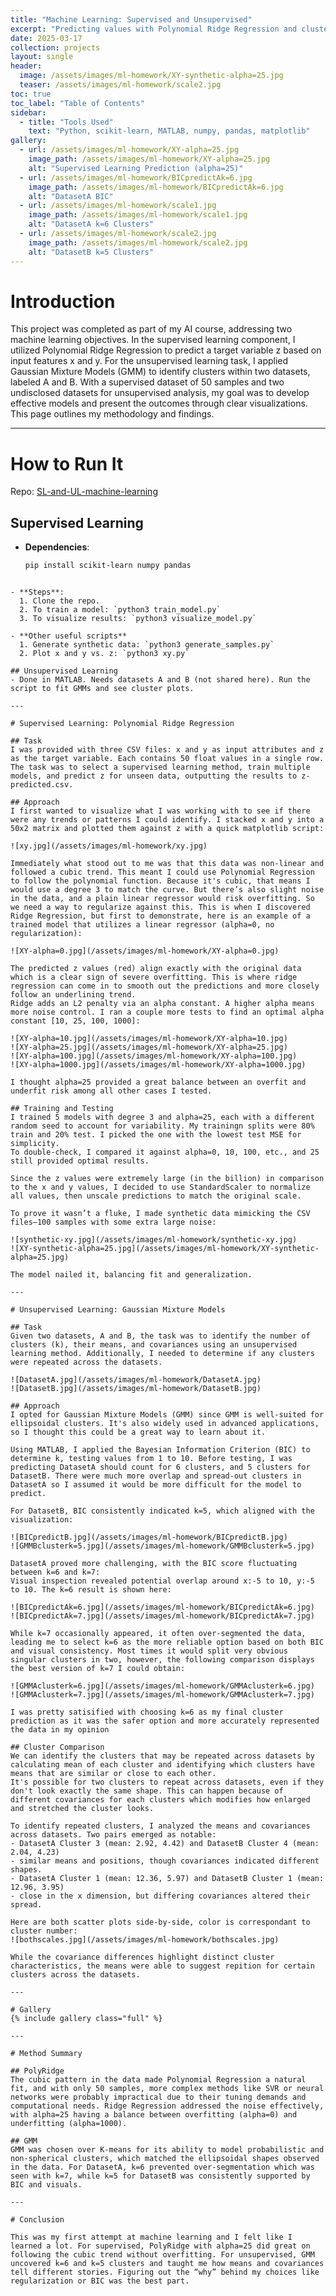 ```yaml
---
title: "Machine Learning: Supervised and Unsupervised"
excerpt: "Predicting values with Polynomial Ridge Regression and clustering with Gaussian Mixture Models"
date: 2025-03-17
collection: projects
layout: single
header:
  image: /assets/images/ml-homework/XY-synthetic-alpha=25.jpg
  teaser: /assets/images/ml-homework/scale2.jpg
toc: true
toc_label: "Table of Contents"
sidebar:
  - title: "Tools Used"
    text: "Python, scikit-learn, MATLAB, numpy, pandas, matplotlib"
gallery:
  - url: /assets/images/ml-homework/XY-alpha=25.jpg
    image_path: /assets/images/ml-homework/XY-alpha=25.jpg
    alt: "Supervised Learning Prediction (alpha=25)"
  - url: /assets/images/ml-homework/BICpredictAk=6.jpg
    image_path: /assets/images/ml-homework/BICpredictAk=6.jpg
    alt: "DatasetA BIC"
  - url: /assets/images/ml-homework/scale1.jpg
    image_path: /assets/images/ml-homework/scale1.jpg
    alt: "DatasetA k=6 Clusters"
  - url: /assets/images/ml-homework/scale2.jpg
    image_path: /assets/images/ml-homework/scale2.jpg
    alt: "DatasetB k=5 Clusters"
---
```


# Introduction

This project was completed as part of my AI course, addressing two machine learning objectives. In the supervised learning component, I utilized Polynomial Ridge Regression to predict a target variable z based on input features x and y. For the unsupervised learning task, I applied Gaussian Mixture Models (GMM) to identify clusters within two datasets, labeled A and B. With a supervised dataset of 50 samples and two undisclosed datasets for unsupervised analysis, my goal was to develop effective models and present the outcomes through clear visualizations. This page outlines my methodology and findings.

---

# How to Run It

Repo: [SL-and-UL-machine-learning](https://github.com/nickpucci-ops/SL-and-UL-machine-learning.git)

## Supervised Learning
- **Dependencies**:
  ```bash
  pip install scikit-learn numpy pandas
```

- **Steps**:
  1. Clone the repo.
  2. To train a model: `python3 train_model.py`
  3. To visualize results: `python3 visualize_model.py`

- **Other useful scripts**
  1. Generate synthetic data: `python3 generate_samples.py`
  2. Plot x and y vs. z: `python3 xy.py`

## Unsupervised Learning
- Done in MATLAB. Needs datasets A and B (not shared here). Run the script to fit GMMs and see cluster plots.

---

# Supervised Learning: Polynomial Ridge Regression

## Task
I was provided with three CSV files: x and y as input attributes and z as the target variable. Each contains 50 float values in a single row. The task was to select a supervised learning method, train multiple models, and predict z for unseen data, outputting the results to z-predicted.csv.

## Approach
I first wanted to visualize what I was working with to see if there were any trends or patterns I could identify. I stacked x and y into a 50x2 matrix and plotted them against z with a quick matplotlib script:

![xy.jpg](/assets/images/ml-homework/xy.jpg)

Immediately what stood out to me was that this data was non-linear and followed a cubic trend. This meant I could use Polynomial Regression to follow the polynomial function. Because it's cubic, that means I would use a degree 3 to match the curve. But there’s also slight noise in the data, and a plain linear regressor would risk overfitting. So we need a way to regularize against this. This is when I discovered Ridge Regression, but first to demonstrate, here is an example of a trained model that utilizes a linear regressor (alpha=0, no regularization):

![XY-alpha=0.jpg](/assets/images/ml-homework/XY-alpha=0.jpg)

The predicted z values (red) align exactly with the original data which is a clear sign of severe overfitting. This is where ridge regression can come in to smooth out the predictions and more closely follow an underlining trend. 
Ridge adds an L2 penalty via an alpha constant. A higher alpha means more noise control. I ran a couple more tests to find an optimal alpha constant [10, 25, 100, 1000]:

![XY-alpha=10.jpg](/assets/images/ml-homework/XY-alpha=10.jpg)
![XY-alpha=25.jpg](/assets/images/ml-homework/XY-alpha=25.jpg)
![XY-alpha=100.jpg](/assets/images/ml-homework/XY-alpha=100.jpg)
![XY-alpha=1000.jpg](/assets/images/ml-homework/XY-alpha=1000.jpg)

I thought alpha=25 provided a great balance between an overfit and underfit risk among all other cases I tested.

## Training and Testing
I trained 5 models with degree 3 and alpha=25, each with a different random seed to account for variability. My trainingn splits were 80% train and 20% test. I picked the one with the lowest test MSE for simplicity. 
To double-check, I compared it against alpha=0, 10, 100, etc., and 25 still provided optimal results. 
  
Since the z values were extremely large (in the billion) in comparison to the x and y values, I decided to use StandardScaler to normalize all values, then unscale predictions to match the original scale.

To prove it wasn’t a fluke, I made synthetic data mimicking the CSV files—100 samples with some extra large noise:

![synthetic-xy.jpg](/assets/images/ml-homework/synthetic-xy.jpg)
![XY-synthetic-alpha=25.jpg](/assets/images/ml-homework/XY-synthetic-alpha=25.jpg)

The model nailed it, balancing fit and generalization.

---

# Unsupervised Learning: Gaussian Mixture Models

## Task
Given two datasets, A and B, the task was to identify the number of clusters (k), their means, and covariances using an unsupervised learning method. Additionally, I needed to determine if any clusters were repeated across the datasets.

![DatasetA.jpg](/assets/images/ml-homework/DatasetA.jpg)
![DatasetB.jpg](/assets/images/ml-homework/DatasetB.jpg)

## Approach
I opted for Gaussian Mixture Models (GMM) since GMM is well-suited for ellipsoidal clusters. It's also widely used in advanced applications, so I thought this could be a great way to learn about it.   

Using MATLAB, I applied the Bayesian Information Criterion (BIC) to determine k, testing values from 1 to 10. Before testing, I was predicting DatasetA should count for 6 clusters, and 5 clusters for DatasetB. There were much more overlap and spread-out clusters in DatasetA so I assumed it would be more difficult for the model to predict.   

For DatasetB, BIC consistently indicated k=5, which aligned with the visualization:

![BICpredictB.jpg](/assets/images/ml-homework/BICpredictB.jpg)
![GMMBclusterk=5.jpg](/assets/images/ml-homework/GMMBclusterk=5.jpg)

DatasetA proved more challenging, with the BIC score fluctuating between k=6 and k=7: 
Visual inspection revealed potential overlap around x:-5 to 10, y:-5 to 10. The k=6 result is shown here:

![BICpredictAk=6.jpg](/assets/images/ml-homework/BICpredictAk=6.jpg)
![BICpredictAk=7.jpg](/assets/images/ml-homework/BICpredictAk=7.jpg)

While k=7 occasionally appeared, it often over-segmented the data, leading me to select k=6 as the more reliable option based on both BIC and visual consistency. Most times it would split very obvious singular clusters in two, however, the following comparison displays the best version of k=7 I could obtain:

![GMMAclusterk=6.jpg](/assets/images/ml-homework/GMMAclusterk=6.jpg)
![GMMAclusterk=7.jpg](/assets/images/ml-homework/GMMAclusterk=7.jpg)

I was pretty satisified with choosing k=6 as my final cluster prediction as it was the safer option and more accurately represented the data in my opinion

## Cluster Comparison
We can identify the clusters that may be repeated across datasets by calculating mean of each cluster and identifying which clusters have means that are similar or close to each other. 
It's possible for two clusters to repeat across datasets, even if they don't look exactly the same shape. This can happen because of different covariances for each clusters which modifies how enlarged and stretched the cluster looks.

To identify repeated clusters, I analyzed the means and covariances across datasets. Two pairs emerged as notable:
- DatasetA Cluster 3 (mean: 2.92, 4.42) and DatasetB Cluster 4 (mean: 2.04, 4.23)
- similar means and positions, though covariances indicated different shapes.
- DatasetA Cluster 1 (mean: 12.36, 5.97) and DatasetB Cluster 1 (mean: 12.96, 3.95)
- close in the x dimension, but differing covariances altered their spread.
  
Here are both scatter plots side-by-side, color is correspondant to cluster number:
![bothscales.jpg](/assets/images/ml-homework/bothscales.jpg)

While the covariance differences highlight distinct cluster characteristics, the means were able to suggest repition for certain clusters across the datasets.

---

# Gallery
{% include gallery class="full" %}

---

# Method Summary

## PolyRidge
The cubic pattern in the data made Polynomial Regression a natural fit, and with only 50 samples, more complex methods like SVR or neural networks were probably impractical due to their tuning demands and computational needs. Ridge Regression addressed the noise effectively, with alpha=25 having a balance between overfitting (alpha=0) and underfitting (alpha=1000).

## GMM
GMM was chosen over K-means for its ability to model probabilistic and non-spherical clusters, which matched the ellipsoidal shapes observed in the data. For DatasetA, k=6 prevented over-segmentation which was seen with k=7, while k=5 for DatasetB was consistently supported by BIC and visuals.

---

# Conclusion

This was my first attempt at machine learning and I felt like I learned a lot. For supervised, PolyRidge with alpha=25 did great on following the cubic trend without overfitting. For unsupervised, GMM uncovered k=6 and k=5 clusters and taught me how means and covariances tell different stories. Figuring out the “why” behind my choices like regularization or BIC was the best part.
